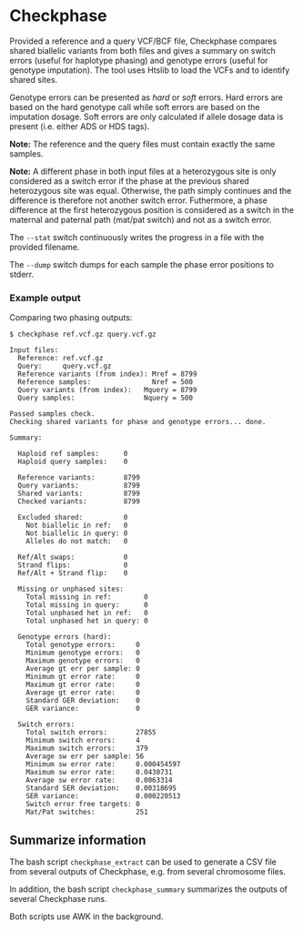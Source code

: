 # Checkphase
Provided a reference and a query VCF/BCF file, Checkphase compares shared biallelic variants from both files and gives a summary on switch errors (useful for haplotype phasing) and genotype errors (useful for genotype imputation). The tool uses Htslib to load the VCFs and to identify shared sites.

Genotype errors can be presented as *hard* or *soft* errors. Hard errors are based on the hard genotype call while soft errors are based on the imputation dosage. Soft errors are only calculated if allele dosage data is present (i.e. either ADS or HDS tags).

**Note:** The reference and the query files must contain exactly the same samples.

**Note:** A different phase in both input files at a heterozygous site is only considered as a switch error if the phase at the previous shared heterozygous site was equal. Otherwise, the path simply continues and the difference is therefore not another switch error. Futhermore, a phase difference at the first heterozygous position is considered as a switch in the maternal and paternal path (mat/pat switch) and not as a switch error.

The `--stat` switch continuously writes the progress in a file with the provided filename.

The `--dump` switch dumps for each sample the phase error positions to stderr.

### Example output
Comparing two phasing outputs:
```
$ checkphase ref.vcf.gz query.vcf.gz

Input files:
  Reference: ref.vcf.gz
  Query:     query.vcf.gz
  Reference variants (from index): Mref = 8799
  Reference samples:               Nref = 500
  Query variants (from index):   Mquery = 8799
  Query samples:                 Nquery = 500

Passed samples check.
Checking shared variants for phase and genotype errors... done.

Summary:

  Haploid ref samples:      0
  Haploid query samples:    0

  Reference variants:       8799
  Query variants:           8799
  Shared variants:          8799
  Checked variants:         8799

  Excluded shared:          0
    Not biallelic in ref:   0
    Not biallelic in query: 0
    Alleles do not match:   0

  Ref/Alt swaps:            0
  Strand flips:             0
  Ref/Alt + Strand flip:    0

  Missing or unphased sites:
    Total missing in ref:        0
    Total missing in query:      0
    Total unphased het in ref:   0
    Total unphased het in query: 0

  Genotype errors (hard):
    Total genotype errors:     0
    Minimum genotype errors:   0
    Maximum genotype errors:   0
    Average gt err per sample: 0
    Minimum gt error rate:     0
    Maximum gt error rate:     0
    Average gt error rate:     0
    Standard GER deviation:    0
    GER variance:              0

  Switch errors:
    Total switch errors:       27855
    Minimum switch errors:     4
    Maximum switch errors:     379
    Average sw err per sample: 56
    Minimum sw error rate:     0.000454597
    Maximum sw error rate:     0.0430731
    Average sw error rate:     0.0063314
    Standard SER deviation:    0.00318695
    SER variance:              0.000220513
    Switch error free targets: 0
    Mat/Pat switches:          251
```

## Summarize information
The bash script `checkphase_extract` can be used to generate a CSV file from several outputs of Checkphase, e.g. from several chromosome files.

In addition, the bash script `checkphase_summary` summarizes the outputs of several Checkphase runs.

Both scripts use AWK in the background.
